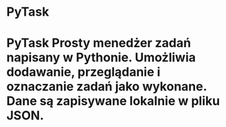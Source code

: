 # PyTask
# PyTask Prosty menedżer zadań napisany w Pythonie. Umożliwia dodawanie, przeglądanie i oznaczanie zadań jako wykonane. Dane są zapisywane lokalnie w pliku JSON.
